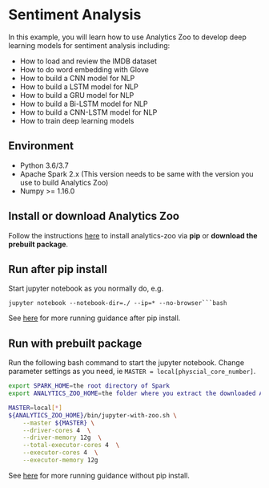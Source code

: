 # Sentiment Analysis
In this example, you will learn how to use Analytics Zoo to develop deep learning models for sentiment analysis including:
* How to load and review the IMDB dataset
* How to do word embedding with Glove
* How to build a CNN model for NLP
* How to build a LSTM model for NLP
* How to build a GRU model for NLP
* How to build a Bi-LSTM model for NLP
* How to build a CNN-LSTM model for NLP
* How to train deep learning models

## Environment
* Python 3.6/3.7
* Apache Spark 2.x (This version needs to be same with the version you use to build Analytics Zoo)
* Numpy >= 1.16.0

## Install or download Analytics Zoo
Follow the instructions [here](https://analytics-zoo.github.io/master/#PythonUserGuide/install/) to install analytics-zoo via __pip__ or __download the prebuilt package__.

## Run after pip install
Start jupyter notebook as you normally do, e.g.
```
jupyter notebook --notebook-dir=./ --ip=* --no-browser```bash
```
See [here](https://analytics-zoo.github.io/master/#PythonUserGuide/run/#run-after-pip-install) for more running guidance after pip install.

## Run with prebuilt package
Run the following bash command to start the jupyter notebook. Change parameter settings as you need, ie `MASTER = local[physcial_core_number]`.
```bash
export SPARK_HOME=the root directory of Spark
export ANALYTICS_ZOO_HOME=the folder where you extract the downloaded Analytics Zoo zip package

MASTER=local[*]
${ANALYTICS_ZOO_HOME}/bin/jupyter-with-zoo.sh \
    --master ${MASTER} \
    --driver-cores 4  \
    --driver-memory 12g  \
    --total-executor-cores 4  \
    --executor-cores 4  \
    --executor-memory 12g
```
See [here](https://analytics-zoo.github.io/master/#PythonUserGuide/run/#run-without-pip-install) for more running guidance without pip install.
